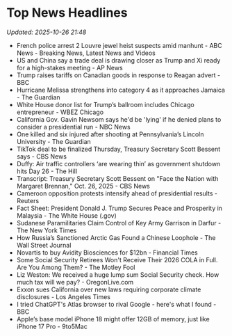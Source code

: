 # Top News Headlines

_Updated: 2025-10-26 21:48_

- French police arrest 2 Louvre jewel heist suspects amid manhunt - ABC News - Breaking News, Latest News and Videos
- US and China say a trade deal is drawing closer as Trump and Xi ready for a high-stakes meeting - AP News
- Trump raises tariffs on Canadian goods in response to Reagan advert - BBC
- Hurricane Melissa strengthens into category 4 as it approaches Jamaica - The Guardian
- White House donor list for Trump’s ballroom includes Chicago entrepreneur - WBEZ Chicago
- California Gov. Gavin Newsom says he'd be 'lying' if he denied plans to consider a presidential run - NBC News
- One killed and six injured after shooting at Pennsylvania’s Lincoln University - The Guardian
- TikTok deal to be finalized Thursday, Treasury Secretary Scott Bessent says - CBS News
- Duffy: Air traffic controllers ‘are wearing thin’ as government shutdown hits Day 26 - The Hill
- Transcript: Treasury Secretary Scott Bessent on "Face the Nation with Margaret Brennan," Oct. 26, 2025 - CBS News
- Cameroon opposition protests intensify ahead of presidential results - Reuters
- Fact Sheet: President Donald J. Trump Secures Peace and Prosperity in Malaysia - The White House (.gov)
- Sudanese Paramilitaries Claim Control of Key Army Garrison in Darfur - The New York Times
- How Russia’s Sanctioned Arctic Gas Found a Chinese Loophole - The Wall Street Journal
- Novartis to buy Avidity Biosciences for $12bn - Financial Times
- Some Social Security Retirees Won't Receive Their 2026 COLA in Full. Are You Among Them? - The Motley Fool
- Liz Weston: We received a huge lump sum Social Security check. How much tax will we pay? - OregonLive.com
- Exxon sues California over new laws requiring corporate climate disclosures - Los Angeles Times
- I tried ChatGPT's Atlas browser to rival Google - here's what I found - BBC
- Apple’s base model iPhone 18 might offer 12GB of memory, just like iPhone 17 Pro - 9to5Mac
